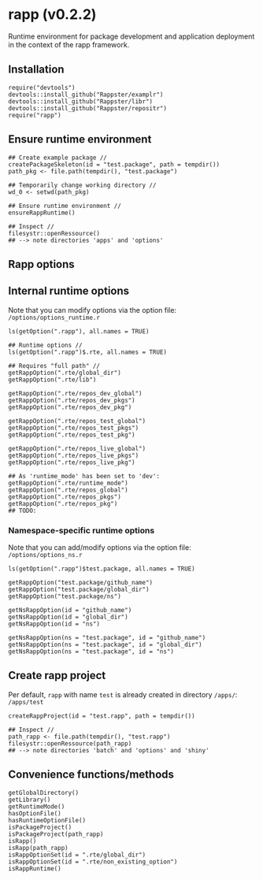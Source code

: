 rapp (v0.2.2)
======

Runtime environment for package development and application deployment in the context of the rapp framework.

## Installation

```
require("devtools")
devtools::install_github("Rappster/examplr")
devtools::install_github("Rappster/libr")
devtools::install_github("Rappster/repositr")
require("rapp")
```

## Ensure runtime environment

```
## Create example package //
createPackageSkeleton(id = "test.package", path = tempdir())
path_pkg <- file.path(tempdir(), "test.package")

## Temporarily change working directory //
wd_0 <- setwd(path_pkg)

## Ensure runtime environment //
ensureRappRuntime()

## Inspect //
filesystr::openRessource()
## --> note directories 'apps' and 'options'
```

## Rapp options

## Internal runtime options

Note that you can modify options via the option file: `/options/options_runtime.r`

```
ls(getOption(".rapp"), all.names = TRUE)

## Runtime options //
ls(getOption(".rapp")$.rte, all.names = TRUE)

## Requires "full path" //
getRappOption(".rte/global_dir")
getRappOption(".rte/lib")

getRappOption(".rte/repos_dev_global")
getRappOption(".rte/repos_dev_pkgs")
getRappOption(".rte/repos_dev_pkg")

getRappOption(".rte/repos_test_global")
getRappOption(".rte/repos_test_pkgs")
getRappOption(".rte/repos_test_pkg")

getRappOption(".rte/repos_live_global")
getRappOption(".rte/repos_live_pkgs")
getRappOption(".rte/repos_live_pkg")

## As 'runtime_mode' has been set to 'dev':
getRappOption(".rte/runtime_mode")
getRappOption(".rte/repos_global")
getRappOption(".rte/repos_pkgs")
getRappOption(".rte/repos_pkg")
## TODO: 
```

### Namespace-specific runtime options

Note that you can add/modify options via the option file: `/options/options_ns.r`

```
ls(getOption(".rapp")$test.package, all.names = TRUE)

getRappOption("test.package/github_name")
getRappOption("test.package/global_dir")
getRappOption("test.package/ns")

getNsRappOption(id = "github_name")
getNsRappOption(id = "global_dir")
getNsRappOption(id = "ns")

getNsRappOption(ns = "test.package", id = "github_name")
getNsRappOption(ns = "test.package", id = "global_dir")
getNsRappOption(ns = "test.package", id = "ns")
```

## Create rapp project

Per default, `rapp` with name `test` is already created in directory `/apps/`:
`/apps/test`

```
createRappProject(id = "test.rapp", path = tempdir())

## Inspect //
path_rapp <- file.path(tempdir(), "test.rapp")
filesystr::openRessource(path_rapp)
## --> note directories 'batch' and 'options' and 'shiny'
```

## Convenience functions/methods

```
getGlobalDirectory()
getLibrary()
getRuntimeMode()
hasOptionFile()
hasRuntimeOptionFile()
isPackageProject()
isPackageProject(path_rapp)
isRapp()
isRapp(path_rapp)
isRappOptionSet(id = ".rte/global_dir")
isRappOptionSet(id = ".rte/non_existing_option")
isRappRuntime()
```
